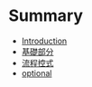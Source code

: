 # Summary

* [Introduction](README.md)
* [基礎部分](basics.md)
* [流程控式](control-flow.md)
* [optional](optional.md)


